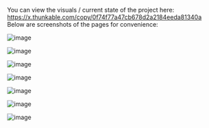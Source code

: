 You can view the visuals / current state of the project here: https://x.thunkable.com/copy/0f74f77a47cb678d2a2184eeda81340a  
Below are screenshots of the pages for convenience:  
  
![image](https://github.com/NathanielJBrown97/Ramshackle/assets/123994877/9890db94-cac8-4fb3-814e-31a4a3427626)
  
![image](https://github.com/NathanielJBrown97/Ramshackle/assets/123994877/ac6eaebf-b166-4b66-afdd-91864fae8580)
  
![image](https://github.com/NathanielJBrown97/Ramshackle/assets/123994877/d750fcb1-ecb2-4fb2-a934-565ebafeff7f)
  
![image](https://github.com/NathanielJBrown97/Ramshackle/assets/123994877/727cbf86-68c3-47db-a5ca-7bb08385f89b)
  
![image](https://github.com/NathanielJBrown97/Ramshackle/assets/123994877/76132268-a193-47d8-bbc6-696e237ea368)
  
![image](https://github.com/NathanielJBrown97/Ramshackle/assets/123994877/0e128d5a-95bf-49e3-a5f6-feed015f5322)
  
![image](https://github.com/NathanielJBrown97/Ramshackle/assets/123994877/dada3ac8-dda1-4788-a43e-e1e327fc2466)
  
